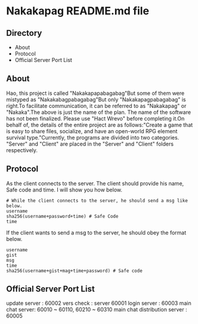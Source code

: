 # Nakakapag README.md file

## Directory

* About
* Protocol
* Official Server Port List

## About

Hao, this project is called "Nakakapapabagabag"But some of them were mistyped as "Nakakabagpabagabag"But only "Nakakapagpabagabag" is right.To facilitate communication, it can be referred to as "Nakakapag" or "Nakaka".The above is just the name of the plan. The name of the software has not been finalized. Please use "Hact Wrevo" before completing it.On behalf of, the details of the entire project are as follows:"Create a game that is easy to share files, socialize, and have an open-world RPG element survival type."Currently, the programs are divided into two categories. "Server" and "Client" are placed in the "Server" and "Client" folders respectively.

## Protocol

As the client connects to the server. The client should provide his name, Safe code and time. I will show you how below.

    # While the client connects to the server, he should send a msg like below.
    username
    sha256(username+password+time) # Safe Code
    time

If the client wants to send a msg to the server, he should obey the format below.

    username
    gist
    msg
    time
    sha256(username+gist+mag+time+password) # Safe code

## Official Server Port List

update server : 60002
vers check : server 60001
login server : 60003
main chat server:  60010 ~ 60110, 60210 ~ 60310
main chat distribution server : 60005
